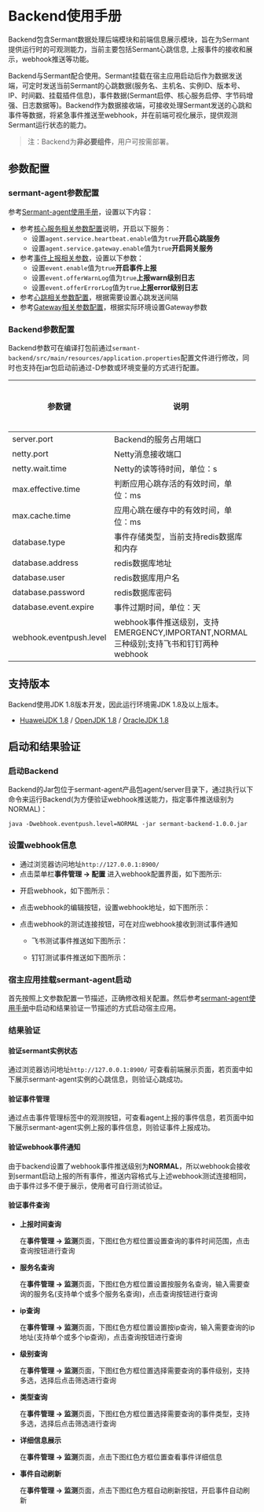 # Backend使用手册

Backend包含Sermant数据处理后端模块和前端信息展示模块，旨在为Sermant提供运行时的可观测能力，当前主要包括Sermant心跳信息, 上报事件的接收和展示，webhook推送等功能。

Backend与Sermant配合使用。Sermant挂载在宿主应用启动后作为数据发送端，可定时发送当前Sermant的心跳数据(服务名、主机名、实例ID、版本号、IP、时间戳、挂载插件信息)，事件数据(Sermant启停、核心服务启停、字节码增强、日志数据等)。Backend作为数据接收端，可接收处理Sermant发送的心跳和事件等数据，将紧急事件推送至webhook，并在前端可视化展示，提供观测Sermant运行状态的能力。

> 注：Backend为**非必要组件**，用户可按需部署。

## 参数配置

### sermant-agent参数配置

参考[Sermant-agent使用手册](sermant-agent.md)，设置以下内容：
- 参考[核心服务相关参数配置](sermant-agent.md#核心服务相关参数)说明，开启以下服务：
  - 设置`agent.service.heartbeat.enable`值为`true`**开启心跳服务**
  - 设置`agent.service.gateway.enable`值为`true`**开启网关服务**
- 参考[事件上报相关参数](sermant-agent.md#事件上报相关参数)，设置以下参数：
  - 设置`event.enable`值为`true`**开启事件上报**
  - 设置`event.offerWarnLog`值为`true`**上报warn级别日志**
  - 设置`event.offerErrorLog`值为`true`**上报error级别日志**
- 参考[心跳相关参数配置](sermant-agent.md#心跳相关参数)，根据需要设置心跳发送间隔
- 参考[Gateway相关参数配置](sermant-agent.md#网关相关参数)，根据实际环境设置Gateway参数

### Backend参数配置

Backend参数可在编译打包前通过`sermant-backend/src/main/resources/application.properties`配置文件进行修改，同时也支持在jar包启动前通过-D参数或环境变量的方式进行配置。

| **参数键**         | **说明**                             | **默认值** | **是否必须** |
| ------------------ | ------------------------------------ | ---------- | ------------ |
| server.port        | Backend的服务占用端口                | 8900       | 否           |
| netty.port         | Netty消息接收端口                    | 127.0.0.1  | 否           |
| netty.wait.time    | Netty的读等待时间，单位：s           | 60         | 否           |
| max.effective.time | 判断应用心跳存活的有效时间，单位：ms | 60000      | 否           |
| max.cache.time     | 应用心跳在缓存中的有效时间，单位：ms | 600000     | 否           |
| database.type     | 事件存储类型，当前支持redis数据库和内存 | MEMORY     | 否           |
| database.address     | redis数据库地址 | 127.0.0.1:6379     | 否           |
| database.user     | redis数据库用户名 | default     | 否           |
| database.password     | redis数据库密码 | null     | 否           |
| database.event.expire     | 事件过期时间，单位：天 | 7     | 否           |
| webhook.eventpush.level     | webhook事件推送级别，支持EMERGENCY,IMPORTANT,NORMAL三种级别;支持飞书和钉钉两种webhook | EMERGENCY     | 否           |

## 支持版本

Backend使用JDK 1.8版本开发，因此运行环境需JDK 1.8及以上版本。

- [HuaweiJDK 1.8](https://gitee.com/openeuler/bishengjdk-8) / [OpenJDK 1.8](https://github.com/openjdk/jdk) / [OracleJDK 1.8](https://www.oracle.com/java/technologies/downloads/)

## 启动和结果验证

### 启动Backend

Backend的Jar包位于sermant-agent产品包agent/server目录下，通过执行以下命令来运行Backend(为方便验证webhook推送能力，指定事件推送级别为NORMAL)：

```shell
java -Dwebhook.eventpush.level=NORMAL -jar sermant-backend-1.0.0.jar
```

### 设置webhook信息

- 通过浏览器访问地址`http://127.0.0.1:8900/`
- 点击菜单栏**事件管理 -> 配置** 进入webhook配置界面，如下图所示:

<MyImage src="/docs-img/backend/backend-event-manager.png"></MyImage>

<MyImage src="/docs-img/backend/backend-webhook.png"></MyImage>

- 开启webhook，如下图所示：

<MyImage src="/docs-img/backend/backend-webhook-enable.png"></MyImage>

- 点击webhook的编辑按钮，设置webhook地址，如下图所示：

<MyImage src="/docs-img/backend/backend-webhook-url.png"></MyImage>

- 点击webhook的测试连接按钮，可在对应webhook接收到测试事件通知
  - 飞书测试事件推送如下图所示：
    
    <MyImage src="/docs-img/backend/backend-webhook-feishu.png"></MyImage>
    
  - 钉钉测试事件推送如下图所示：
    
    <MyImage src="/docs-img/backend/backend-webhook-dingding.png"></MyImage>

### 宿主应用挂载sermant-agent启动

首先按照上文参数配置一节描述，正确修改相关配置。然后参考[sermant-agent使用手册](sermant-agent.md)中启动和结果验证一节描述的方式启动宿主应用。

### 结果验证

#### 验证sermant实例状态
通过浏览器访问地址`http://127.0.0.1:8900/` 可查看前端展示页面，若页面中如下展示sermant-agent实例的心跳信息，则验证心跳成功。

<MyImage src="/docs-img/backend/backend-instance.jpeg"></MyImage>

#### 验证事件管理
通过点击事件管理标签中的观测按钮，可查看agent上报的事件信息，若页面中如下展示sermant-agent实例上报的事件信息，则验证事件上报成功。

<MyImage src="/docs-img/backend/backend-event.jpeg"></MyImage>

#### 验证webhook事件通知

由于backend设置了webhook事件推送级别为**NORMAL**，所以webhook会接收到sermant启动上报的所有事件，推送内容格式与上述webhook测试连接相同，由于事件过多不便于展示，使用者可自行测试验证。

#### 验证事件查询

- **上报时间查询**
  
  在**事件管理 -> 监测**页面，下图红色方框位置设置查询的事件时间范围，点击查询按钮进行查询

  <MyImage src="/docs-img/backend/backend-event-query-time.png"></MyImage>

- **服务名查询**
  
  在**事件管理 -> 监测**页面，下图红色方框位置设置按服务名查询，输入需要查询的服务名(支持单个或多个服务名查询)，点击查询按钮进行查询

  <MyImage src="/docs-img/backend/backend-event-query-service-1.png"></MyImage>

  <MyImage src="/docs-img/backend/backend-event-query-service-2.png"></MyImage>

- **ip查询**
  
  在**事件管理 -> 监测**页面，下图红色方框位置设置按ip查询，输入需要查询的ip地址(支持单个或多个ip查询)，点击查询按钮进行查询

  <MyImage src="/docs-img/backend/backend-event-query-ip-1.png"></MyImage>

  <MyImage src="/docs-img/backend/backend-event-query-ip-2.png"></MyImage>

- **级别查询**
  
  在**事件管理 -> 监测**页面，下图红色方框位置选择需要查询的事件级别，支持多选，选择后点击筛选进行查询

  <MyImage src="/docs-img/backend/backend-event-query-level.png "></MyImage>

- **类型查询**
  
  在**事件管理 -> 监测**页面，下图红色方框位置选择需要查询的事件类型，支持多选，选择后点击筛选进行查询

  <MyImage src="/docs-img/backend/backend-event-query-type.png"></MyImage>

- **详细信息展示**
  
  在**事件管理 -> 监测**页面，点击下图红色方框位置查看事件详细信息

  <MyImage src="/docs-img/backend/backend-event-detail.png"></MyImage>

- **事件自动刷新**
  
  在**事件管理 -> 监测**页面，点击下图红色方框自动刷新按钮，开启事件自动刷新

  <MyImage src="/docs-img/backend/backend-event-auto.png"></MyImage>
